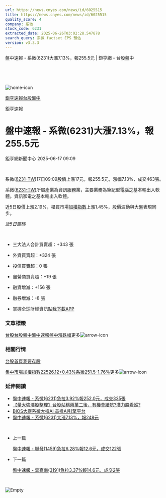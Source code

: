 ```yaml
---
url: https://news.cnyes.com/news/id/6025515
title: https://news.cnyes.com/news/id/6025515
quality_score: 4
company: 系微
stock_code: 6231
extracted_date: 2025-06-26T03:02:28.547878
search_query: 系微 factset EPS 預估
version: v3.3.3
---
```


盤中速報 - 系微(6231)大漲7.13%，報255.5元 | 鉅亨網 - 台股盤中

‌

‌

![home-icon](/assets/icons/breadCrumb/symbol-icon-home.svg)

[鉅亨速報](/news/cat/anue_live)[台股盤中](/news/cat/tw_live)

鉅亨速報

# 盤中速報 - 系微(6231)大漲7.13%，報255.5元

鉅亨網新聞中心 2025-06-17 09:09

‌

系微([6231-TW](https://www.cnyes.com/twstock/6231))17日09:09股價上漲17元，報255.5元，漲幅7.13%，成交463張。

系微([6231-TW](https://www.cnyes.com/twstock/6231))所屬產業為資訊服務業，主要業務為筆記型電腦之基本輸出入軟體。資訊家電之基本輸出入軟體。

近5日股價上漲2.19%，櫃買市場[加權指數](https://invest.cnyes.com/index/TWS/TSE01)上漲1.45%，股價波動與大盤表現同步。

*近5日籌碼*

‌

* 三大法人合計買賣超：+343 張
* 外資買賣超：+324 張
* 投信買賣超：0 張
* 自營商買賣超：+19 張
* 融資增減：+156 張
* 融券增減：-8 張

* 掌握全球財經資訊[點我下載APP](http://www.cnyes.com/app/?utm_source=mweb&utm_medium=HamMenuBanner&utm_campaign=fixed&utm_content=entr)

### 文章標籤

[台股](https://news.cnyes.com/tag/台股 "台股")[台股盤中](https://news.cnyes.com/tag/台股盤中 "台股盤中")[盤中速報](https://news.cnyes.com/tag/盤中速報 "盤中速報")[盤中漲跌幅](https://news.cnyes.com/tag/盤中漲跌幅 "盤中漲跌幅")更多![arrow-icon](/assets/icons/arrows/arrow-down.svg)

### 相關行情

[台股首頁](https://www.cnyes.com/twstock)[我要存股](https://supr.link/8OHaU)

[集中市場加權指數22526.12+0.43%](https://invest.cnyes.com/index/TWS/TSE01)[系微251.5-1.76%](https://www.cnyes.com/twstock/6231)更多![arrow-icon](/assets/icons/arrows/arrow-down.svg)

### 延伸閱讀

* [盤中速報 - 系微(6231)急拉3.92%報252.0元，成交335張](/news/id/6025503)
* [【量大強漲股整理】台股站穩兩萬二後，有機會續航?潛力股看誰?](/news/id/6016796)
* [BIOS大廠系微大搶AI 首推AI引擎平台](/news/id/5986850)
* [盤中速報 - 系微(6231)大漲7.13%，報248元](/news/id/5974096)

‌

* 上一篇

  [盤中速報 - 聯發(1459)急拉6.28%報12.6元，成交122張](/news/id/6025812)
* 下一篇

  [盤中速報 - 雲嘉南(3191)急拉3.37%報14.6元，成交2張](/news/id/6024313)

‌

![Empty](/assets/icons/skeleton/empty-image.svg)

‌